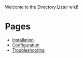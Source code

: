 Welcome to the Directory Lister wiki!

# Pages

  * [Installation](https://github.com/DirectoryLister/DirectoryLister/wiki/Installation)
  * [Configuration](https://github.com/DirectoryLister/DirectoryLister/wiki/Configuration)
  * [Troubleshooting](https://github.com/DirectoryLister/DirectoryLister/wiki/Troubleshooting)
